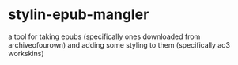 # stylin-epub-mangler
a tool for taking epubs (specifically ones downloaded from archiveofourown) and adding some styling to them (specifically ao3 workskins)
